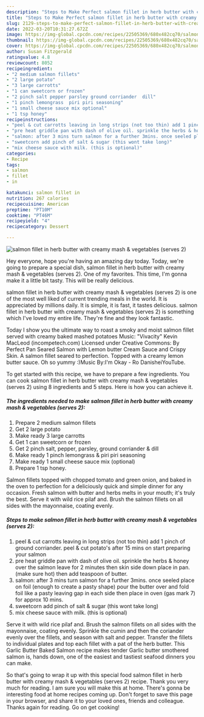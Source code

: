 ```yaml
---
description: "Steps to Make Perfect salmon fillet in herb butter with creamy mash &amp; vegetables (serves 2)"
title: "Steps to Make Perfect salmon fillet in herb butter with creamy mash &amp; vegetables (serves 2)"
slug: 2129-steps-to-make-perfect-salmon-fillet-in-herb-butter-with-creamy-mash-and-amp-vegetables-serves-2
date: 2022-03-20T10:31:27.672Z
image: https://img-global.cpcdn.com/recipes/22505369/680x482cq70/salmon-fillet-in-herb-butter-with-creamy-mash-vegetables-serves-2-recipe-main-photo.jpg
thumbnail: https://img-global.cpcdn.com/recipes/22505369/680x482cq70/salmon-fillet-in-herb-butter-with-creamy-mash-vegetables-serves-2-recipe-main-photo.jpg
cover: https://img-global.cpcdn.com/recipes/22505369/680x482cq70/salmon-fillet-in-herb-butter-with-creamy-mash-vegetables-serves-2-recipe-main-photo.jpg
author: Susan Fitzgerald
ratingvalue: 4.8
reviewcount: 8052
recipeingredient:
- "2 medium salmon fillets"
- "2 large potato"
- "3 large carrotts"
- "1 can sweetcorn or frozen"
- "2 pinch salt pepper parsley ground corriander  dill"
- "1 pinch lemongrass  piri piri seasoning"
- "1 small cheese sauce mix optional"
- "1 tsp honey"
recipeinstructions:
- "peel & cut carrotts leaving in long strips (not too thin) add 1 pinch of ground corriander. peel & cut potato's after 15 mins on start preparing your salmon"
- "pre heat griddle pan with dash of olive oil. sprinkle the herbs & honey over the salmon leave for 2 minutes then skin side down place in pan. (make sure hot) then add teaspoon of butter."
- "salmon: after 3 mins turn salmon for a further 3mins. once seeled place on foil (enough to create a pasty shape) pour the butter over and fold foil like a pasty leaving gap in each side then place in oven (gas mark 7) for approx 10 mins."
- "sweetcorn add pinch of salt & sugar (this wont take long)"
- "mix cheese sauce with milk. (this is optional)"
categories:
- Recipe
tags:
- salmon
- fillet
- in

katakunci: salmon fillet in 
nutrition: 267 calories
recipecuisine: American
preptime: "PT10M"
cooktime: "PT46M"
recipeyield: "4"
recipecategory: Dessert

---
```



![salmon fillet in herb butter with creamy mash & vegetables (serves 2)](https://img-global.cpcdn.com/recipes/22505369/680x482cq70/salmon-fillet-in-herb-butter-with-creamy-mash-vegetables-serves-2-recipe-main-photo.jpg)

Hey everyone, hope you're having an amazing day today. Today, we're going to prepare a special dish, salmon fillet in herb butter with creamy mash & vegetables (serves 2). One of my favorites. This time, I'm gonna make it a little bit tasty. This will be really delicious.

salmon fillet in herb butter with creamy mash & vegetables (serves 2) is one of the most well liked of current trending meals in the world. It is appreciated by millions daily. It is simple, it is fast, it tastes delicious. salmon fillet in herb butter with creamy mash & vegetables (serves 2) is something which I've loved my entire life. They're fine and they look fantastic.

Today I show you the ultimate way to roast a smoky and moist salmon fillet served with creamy baked mashed potatoes Music: "Vivacity" Kevin MacLeod (incompetech.com) Licensed under Creative Commons: By Perfect Pan Seared Salmon with Lemon butter Cream Sauce and Crispy Skin. A salmon fillet seared to perfection. Topped with a creamy lemon butter sauce. Oh so yummy :)Music By:I'm Okay - Ro DanisheiYouTube.


To get started with this recipe, we have to prepare a few ingredients. You can cook salmon fillet in herb butter with creamy mash & vegetables (serves 2) using 8 ingredients and 5 steps. Here is how you can achieve it.

<!--inarticleads1-->

##### The ingredients needed to make salmon fillet in herb butter with creamy mash & vegetables (serves 2):

1. Prepare 2 medium salmon fillets
1. Get 2 large potato
1. Make ready 3 large carrotts
1. Get 1 can sweetcorn or frozen
1. Get 2 pinch salt, pepper, parsley, ground corriander & dill
1. Make ready 1 pinch lemongrass & piri piri seasoning
1. Make ready 1 small cheese sauce mix (optional)
1. Prepare 1 tsp honey.


Salmon fillets topped with chopped tomato and green onion, and baked in the oven to perfection for a deliciously quick and simple dinner for any occasion. Fresh salmon with butter and herbs melts in your mouth; it's truly the best. Serve it with wild rice pilaf and. Brush the salmon fillets on all sides with the mayonnaise, coating evenly. 

<!--inarticleads2-->

##### Steps to make salmon fillet in herb butter with creamy mash & vegetables (serves 2):

1. peel & cut carrotts leaving in long strips (not too thin) add 1 pinch of ground corriander. peel & cut potato's after 15 mins on start preparing your salmon
1. pre heat griddle pan with dash of olive oil. sprinkle the herbs & honey over the salmon leave for 2 minutes then skin side down place in pan. (make sure hot) then add teaspoon of butter.
1. salmon: after 3 mins turn salmon for a further 3mins. once seeled place on foil (enough to create a pasty shape) pour the butter over and fold foil like a pasty leaving gap in each side then place in oven (gas mark 7) for approx 10 mins.
1. sweetcorn add pinch of salt & sugar (this wont take long)
1. mix cheese sauce with milk. (this is optional)


Serve it with wild rice pilaf and. Brush the salmon fillets on all sides with the mayonnaise, coating evenly. Sprinkle the cumin and then the coriander evenly over the fillets, and season with salt and pepper. Transfer the fillets to individual plates and top each fillet with a pat of the herb butter. This Garlic Butter Baked Salmon recipe makes tender Garlic butter smothered salmon is, hands down, one of the easiest and tastiest seafood dinners you can make. 

So that's going to wrap it up with this special food salmon fillet in herb butter with creamy mash & vegetables (serves 2) recipe. Thank you very much for reading. I am sure you will make this at home. There's gonna be interesting food at home recipes coming up. Don't forget to save this page in your browser, and share it to your loved ones, friends and colleague. Thanks again for reading. Go on get cooking!
